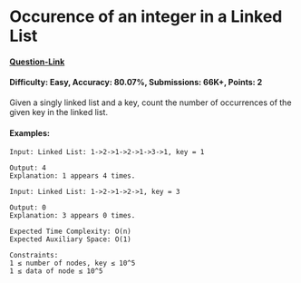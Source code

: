 # Occurence of an integer in a Linked List
#### [Question-Link](https://www.geeksforgeeks.org/problems/occurence-of-an-integer-in-a-linked-list/1)
#### Difficulty: Easy, Accuracy: 80.07%, Submissions: 66K+, Points: 2

Given a singly linked list and a key, count the number of occurrences of the given key in the linked list.

#### Examples:
```
Input: Linked List: 1->2->1->2->1->3->1, key = 1

Output: 4
Explanation: 1 appears 4 times. 
```
```
Input: Linked List: 1->2->1->2->1, key = 3

Output: 0
Explanation: 3 appears 0 times.
```
```
Expected Time Complexity: O(n)
Expected Auxiliary Space: O(1)

Constraints:
1 ≤ number of nodes, key ≤ 10^5
1 ≤ data of node ≤ 10^5
```
